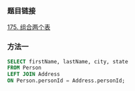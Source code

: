 ### 题目链接
[175. 组合两个表](https://leetcode.cn/problems/combine-two-tables)

### 方法一
```SQL
SELECT firstName, lastName, city, state
FROM Person
LEFT JOIN Address
ON Person.personId = Address.personId;
```